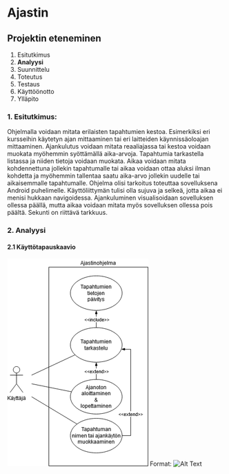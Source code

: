 # Ajastin

## Projektin eteneminen
1. Esitutkimus
2. **Analyysi**
3. Suunnittelu
4. Toteutus
5. Testaus
6. Käyttöönotto
7. Ylläpito

### 1. Esitutkimus:
Ohjelmalla voidaan mitata erilaisten tapahtumien kestoa. Esimerkiksi eri kursseihin
käytetyn ajan mittaaminen tai eri laitteiden käynnissäoloajan mittaaminen. Ajankulutus 
voidaan mitata reaaliajassa tai kestoa voidaan muokata myöhemmin syöttämällä aika-arvoja.
Tapahtumia tarkastella listassa ja niiden tietoja voidaan muokata. Aikaa voidaan mitata kohdennettuna jollekin tapahtumalle tai aikaa voidaan ottaa aluksi ilman kohdetta ja myöhemmin tallentaa saatu aika-arvo jollekin uudelle tai aikaisemmalle tapahtumalle. Ohjelma olisi tarkoitus toteuttaa sovelluksena Android puhelimelle. Käyttöliittymän tulisi olla sujuva ja selkeä, jotta aikaa ei menisi hukkaan navigoidessa. Ajankuluminen visualisoidaan sovelluksen ollessa päällä, mutta aikaa voidaan mitata myös sovelluksen ollessa pois päältä.
Sekunti on riittävä tarkkuus. 

### 2. Analyysi

#### 2.1 Käyttötapauskaavio
![Käyttötapauskaavio](/images/kayttotapaukset.png)
Format: ![Alt Text](url)
